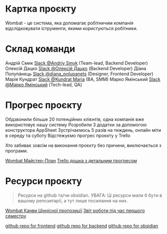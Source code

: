 # Картка проєкту

Wombat - це система, яка допомагає робітничим компанія відслідковувати іструменти, якими користуються робітники.

# Склад команди

Андрій Смик [Slack @Andriy Smyk](https://iot-2016.slack.com/team/U042MUXMKJR "Лінк на обліковий запис в slack")  (Team-lead, Backend Developer)
Олексій Дацко [Slack @Олексій Дацко](https://iot-2016.slack.com/team/U042QU2LNAW "Лінк на обліковий запис в slack")  (Backend Developer)
Діана Полупáнець [Slack @diana_polupanets](https://iot-2016.slack.com/team/U042QU1UHPC "Лінк на обліковий запис в slack") (Designer, Frontend Developer)
Марія Кундрат [Slack @Kundrat Maria](https://iot-2016.slack.com/team/U042TBJUB8C "Лінк на обліковий запис в slack") (BA, SMM)
Марко Ямінський [Slack @Марко Ямінський](https://iot-2016.slack.com/team/U02DBH58R1Q) (Tech-lead, QA)

# Прогрес проєкту

Обдзвонили більше 20 потенційних клієнтів, одна компанія вже використовує нашу систему
Розробили 3 додатки за допомогою конструктора AppSheet
Зустрічаємось 5 разів на тиждень, онлайн міти в середу та суботу
Відстежуємо прогрес проєкту у Trello 

Хто забиває зовсім на виконання проєкту без причини, виключається з програми.

[Wombat Майстер-План](https://github.com/smykandriy/wombat-obsidian/blob/feature-wombat/%D0%9F%D0%BB%D0%B0%D0%BD%D0%B8/Wombat/Wombat%20%D0%9C%D0%B0%D0%B9%D1%81%D1%82%D0%B5%D1%80-%D0%9F%D0%BB%D0%B0%D0%BD.md)
[Trello дошка з детальним прогресом](https://trello.com/b/eZmaLyhT)
# Ресурси проєкту

> Ресурси на github та/чи obsidian. 
> УВАГА: Ці ресурси мали б бути в вашому репозитарії, а тут лише посилання на них.

[Wombat Канви Ціннісної пропозиції](https://github.com/smykandriy/wombat-obsidian/blob/feature-wombat/%D0%94%D0%BE%D0%BA%D1%83%D0%BC%D0%B5%D0%BD%D1%82%D0%B0%D1%86%D1%96%D1%8F/Wombat/Wombat%20%D0%9A%D0%B0%D0%BD%D0%B2%D0%B8%20%D0%A6%D1%96%D0%BD%D0%BD%D1%96%D1%81%D0%BD%D0%BE%D1%97%20%D0%BF%D1%80%D0%BE%D0%BF%D0%BE%D0%B7%D0%B8%D1%86%D1%96%D1%97.md)
[Звіт роботи під час першого семестру](https://github.com/smykandriy/wombat-obsidian/blob/feature-wombat/%D0%94%D0%BE%D0%BA%D1%83%D0%BC%D0%B5%D0%BD%D1%82%D0%B0%D1%86%D1%96%D1%8F/Wombat/wombat_wombase_report.pdf)

[github repo for frontend](https://github.com/smykandriy/wombat-frontend)
[github repo for backend](https://github.com/smykandriy/wombat-backend)
[github repo for obsidian](https://github.com/smykandriy/wombat-obsidian)